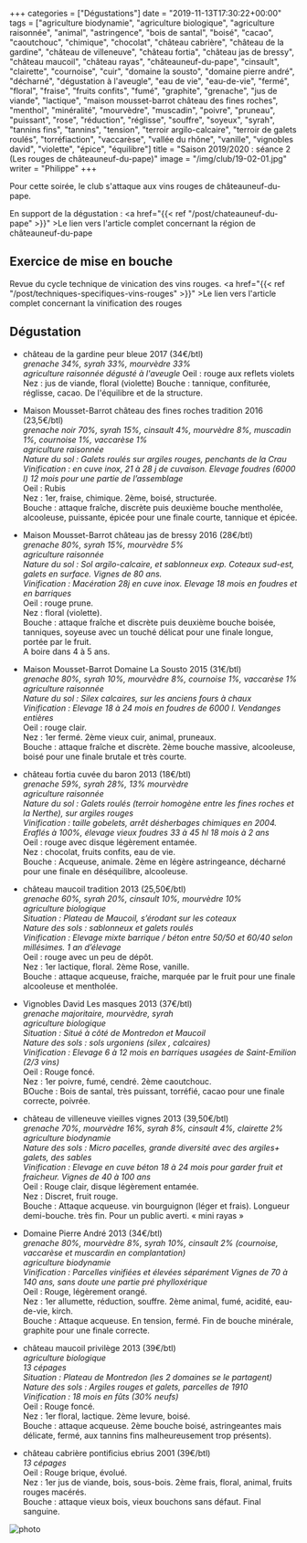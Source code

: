 +++
categories = ["Dégustations"]
date = "2019-11-13T17:30:22+00:00"
tags = ["agriculture biodynamie", "agriculture biologique", "agriculture raisonnée", "animal", "astringence", "bois de santal", "boisé", "cacao", "caoutchouc", "chimique", "chocolat", "château cabrière", "château de la gardine", "château de villeneuve", "château fortia", "château jas de bressy", "château maucoil", "château rayas", "châteauneuf-du-pape", "cinsault", "clairette", "cournoise", "cuir", "domaine la sousto", "domaine pierre andré", "décharné", "dégustation à l'aveugle", "eau de vie", "eau-de-vie", "fermé", "floral", "fraise", "fruits confits", "fumé", "graphite", "grenache", "jus de viande", "lactique", "maison mousset-barrot château des fines roches", "menthol", "minéralité", "mourvèdre", "muscadin", "poivre", "pruneau", "puissant", "rose", "réduction", "réglisse", "souffre", "soyeux", "syrah", "tannins fins", "tannins", "tension", "terroir argilo-calcaire", "terroir de galets roulés", "torréfiaction", "vaccarèse", "vallée du rhône", "vanille", "vignobles david", "violette", "épice", "équilibre"] 
title = "Saison 2019/2020 : séance 2 (Les rouges de châteauneuf-du-pape)"
image = "/img/club/19-02-01.jpg"
writer = "Philippe"
+++

Pour cette soirée, le club s'attaque aux vins rouges de châteauneuf-du-pape.

En support de la dégustation :  <a href="{{< ref "/post/chateauneuf-du-pape" >}}" >Le lien vers l'article complet concernant la région de châteauneuf-du-pape</a>

## Exercice de mise en bouche

Revue du cycle technique de vinication des vins rouges. <a href="{{< ref "/post/techniques-specifiques-vins-rouges" >}}" >Le lien vers l'article complet concernant la vinification des rouges</a>

## Dégustation

* château de la gardine peur bleue 2017 (34€/btl)  
_grenache 34%, syrah 33%, mourvèdre 33%_  
_agriculture raisonnée_
_dégusté à l'aveugle_
Oeil : rouge aux reflets violets  
Nez : jus de viande, floral (violette)
Bouche : tannique, confiturée, réglisse, cacao. De l'équilibre et de la structure.

* Maison Mousset-Barrot château des fines roches tradition 2016 (23,5€/btl)  
_grenache noir 70%, syrah 15%, cinsault 4%, mourvèdre 8%, muscadin 1%, cournoise 1%, vaccarèse 1%_  
_agriculture raisonnée_  
_Nature du sol : Galets roulés sur argiles rouges, penchants de la Crau_  
_Vinification : en cuve inox, 21 à 28 j de cuvaison. Elevage foudres (6000 l) 12 mois pour une partie de l’assemblage_  
Oeil : Rubis  
Nez : 1er, fraise, chimique. 2ème, boisé, structurée.  
Bouche : attaque fraîche, discrète puis deuxième bouche mentholée, alcooleuse, puissante, épicée pour une finale courte, tannique et épicée.

* Maison Mousset-Barrot château jas de bressy 2016 (28€/btl)  
_grenache 80%, syrah 15%, mourvèdre 5%_  
_agriculture raisonnée_  
_Nature du sol : Sol argilo-calcaire, et sablonneux exp. Coteaux sud-est, galets en surface. Vignes de 80 ans._  
_Vinification : Macération 28j en cuve inox. Elevage 18 mois en foudres et en barriques_  
Oeil : rouge prune.  
Nez : floral (violette).  
Bouche : attaque fraîche et discrète puis deuxième bouche boisée, tanniques, soyeuse avec un touché délicat pour une finale longue, portée par le fruit.  
A boire dans 4 à 5 ans.

* Maison Mousset-Barrot Domaine La Sousto 2015 (31€/btl)  <i class="fa fa-minus-circle"></i>  
_grenache 80%, syrah 10%, mourvèdre 8%, cournoise 1%, vaccarèse 1%_  
_agriculture raisonnée_  
_Nature du sol  : Silex calcaires, sur les anciens fours à chaux_  
_Vinification : Elevage 18 à 24 mois en foudres de 6000 l. Vendanges entières_  
Oeil : rouge clair.  
Nez : 1er fermé. 2ème vieux cuir, animal, pruneaux.  
Bouche : attaque fraîche et discrète. 2ème bouche massive, alcooleuse, boisé pour une finale brutale et très courte.

* château fortia cuvée du baron 2013 (18€/btl)  
_grenache 59%, syrah 28%, 13% mourvèdre_  
_agriculture raisonnée_  
_Nature du sol : Galets roulés (terroir homogène entre les fines roches et la Nerthe), sur argiles rouges_  
_Vinification : taille gobelets, arrêt désherbages chimiques en 2004.
Eraflés à 100%, élevage vieux foudres 33 à 45 hl 18 mois à 2 ans_  
Oeil : rouge avec disque légèrement entamée.  
Nez : chocolat, fruits confits, eau de vie.  
Bouche : Acqueuse, animale. 2ème en légère astringeance, décharné pour une finale en déséquilibre, alcooleuse.

* château maucoil tradition 2013 (25,50€/btl)  
_grenache 60%, syrah 20%, cinsault 10%, mourvèdre 10%_  
_agriculture biologique_  
_Situation : Plateau de Maucoil, s’érodant sur les coteaux_  
_Nature des sols : sablonneux et galets roulés_  
_Vinification : Elevage mixte barrique / béton entre 50/50 et 60/40 selon millésimes. 1 an d’élevage_  
Oeil : rouge avec un peu de dépôt.  
Nez : 1er lactique, floral. 2ème Rose, vanille.  
Bouche : attaque acqueuse, fraiche, marquée par le fruit pour une finale alcooleuse et mentholée.

* Vignobles David Les masques 2013 (37€/btl)  
_grenache majoritaire, mourvèdre, syrah_  
_agriculture biologique_  
_Situation : Situé à côté de Montredon et Maucoil_  
_Nature des sols : sols urgoniens (silex , calcaires)_  
_Vinification : Elevage 6 à 12 mois en barriques usagées de Saint-Emilion (2/3 vins)_  
Oeil : Rouge foncé.  
Nez : 1er poivre, fumé, cendré. 2ème caoutchouc.  
BOuche : Bois de santal, très puissant, torréfié, cacao pour une finale correcte, poivrée.

* château de villeneuve vieilles vignes 2013 (39,50€/btl)  
_grenache 70%, mourvèdre 16%, syrah 8%, cinsault 4%, clairette 2%_  
_agriculture biodynamie_  
_Nature des sols : Micro pacelles, grande diversité avec des argiles+ galets, des sables_  
_Vinification : Elevage en cuve béton 18 à 24 mois pour garder fruit et fraicheur. Vignes de 40 à 100 ans_  
Oeil : Rouge clair, disque légèrement entamée.  
Nez : Discret, fruit rouge.  
Bouche : Attaque acqueuse. vin bourguignon (léger et frais). Longueur demi-bouche. très fin. Pour un public averti. « mini rayas »

* Domaine Pierre André 2013 (34€/btl)  
_grenache 80%, mourvèdre 8%, syrah 10%, cinsault 2% (cournoise, vaccarèse et muscardin en complantation)_  
_agriculture biodynamie_  
_Vinification : Parcelles vinifiées et élevées séparément
Vignes de 70 à 140 ans, sans doute une partie pré phylloxérique_  
Oeil : Rouge, légèrement orangé.  
Nez : 1er allumette, réduction, souffre. 2ème animal, fumé, acidité, eau-de-vie, kirch.  
Bouche : Attaque acqueuse. En tension, fermé. Fin de bouche minérale, graphite pour une finale correcte.

* château maucoil privilège 2013 (39€/btl)  
_agriculture biologique_  
_13 cépages_  
_Situation : Plateau de Montredon (les 2 domaines se le partagent)_  
_Nature des sols : Argiles rouges et galets, parcelles de 1910_  
_Vinification : 18 mois en fûts (30% neufs)_  
Oeil : Rouge foncé.  
Nez : 1er floral, lactique. 2ème levure, boisé.  
Bouche : attaque acqueuse. 2ème bouche boisé, astringeantes mais délicate, fermé, aux tannins fins malheureusement trop présents).

* château cabrière pontificius ebrius 2001 (39€/btl)  
_13 cépages_  
Oeil : Rouge brique, évolué.  
Nez : 1er jus de viande, bois, sous-bois. 2ème frais, floral, animal, fruits rouges macérés.  
Bouche : attaque vieux bois, vieux bouchons sans défaut. Final sanguine.

![photo][1]

[1]: /img/club/19-02-01.jpg
